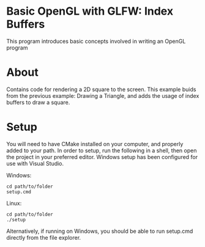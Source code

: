 # Basic OpenGL with GLFW: Index Buffers

This program introduces basic concepts involved in writing an OpenGL program

# About

Contains code for rendering a 2D square to the screen.
This example buids from the previous example: Drawing a Triangle, and adds the usage of index buffers to draw a square.

# Setup

You will need to have CMake installed on your computer, and properly added to your path.
In order to setup, run the following in a shell, then open the project in your preferred editor.
Windows setup has been configured for use with Visual Studio.

Windows:
```
cd path/to/folder
setup.cmd
```
Linux:
```
cd path/to/folder
./setup
```

Alternatively, if running on Windows, you should be able to run setup.cmd directly from the file explorer.
